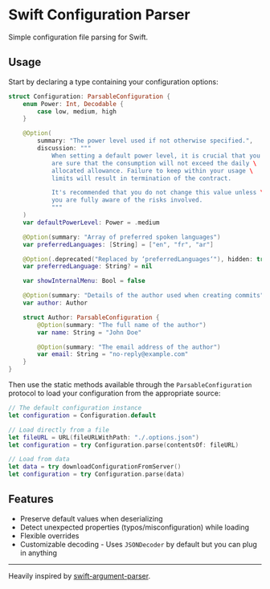 # Swift Configuration Parser

Simple configuration file parsing for Swift.

## Usage

Start by declaring a type containing your configuration options:

```swift
struct Configuration: ParsableConfiguration {
    enum Power: Int, Decodable {
        case low, medium, high
    }

    @Option(
        summary: "The power level used if not otherwise specified.",
        discussion: """
            When setting a default power level, it is crucial that you \
            are sure that the consumption will not exceed the daily \
            allocated allowance. Failure to keep within your usage \
            limits will result in termination of the contract.

            It's recommended that you do not change this value unless \
            you are fully aware of the risks involved.
            """
    )
    var defaultPowerLevel: Power = .medium

    @Option(summary: "Array of preferred spoken languages")
    var preferredLanguages: [String] = ["en", "fr", "ar"]

    @Option(.deprecated("Replaced by ‘preferredLanguages‘"), hidden: true)
    var preferredLanguage: String? = nil

    var showInternalMenu: Bool = false

    @Option(summary: "Details of the author used when creating commits")
    var author: Author

    struct Author: ParsableConfiguration {
        @Option(summary: "The full name of the author")
        var name: String = "John Doe"

        @Option(summary: "The email address of the author")
        var email: String = "no-reply@example.com"
    }
}
```

Then use the static methods available through the `ParsableConfiguration` protocol to load your configuration from the appropriate source:

```swift
// The default configuration instance
let configuration = Configuration.default
```

```swift
// Load directly from a file
let fileURL = URL(fileURLWithPath: "./.options.json")
let configuration = try Configuration.parse(contentsOf: fileURL)
```

```swift
// Load from data
let data = try downloadConfigurationFromServer()
let configuration = try Configuration.parse(data)
```

## Features

- Preserve default values when deserializing
- Detect unexpected properties (typos/misconfiguration) while loading
- Flexible overrides
- Customizable decoding - Uses `JSONDecoder` by default but you can plug in anything

---

Heavily inspired by [swift-argument-parser](https://github.com/apple/swift-argument-parser).
